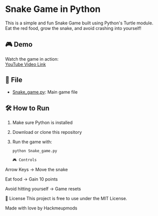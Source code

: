 # Snake Game in Python

This is a simple and fun Snake Game built using Python's Turtle module.  
Eat the red food, grow the snake, and avoid crashing into yourself!

## 🎮 Demo

Watch the game in action:  
[YouTube Video Link](https://youtu.be/W6m00dRLqc0) 

## 📂 File

- [Snake_game.py](https://github.com/Hackmeupmods/Snake-game/blob/main/Snake_game.py): Main game file

## 🛠 How to Run

1. Make sure Python is installed  
2. Download or clone this repository  
3. Run the game with:

   ```bash
   python Snake_game.py

   🎮 Controls
Arrow Keys → Move the snake

Eat food → Gain 10 points

Avoid hitting yourself → Game resets

📜 License
This project is free to use under the MIT License.

Made with love by Hackmeupmods

